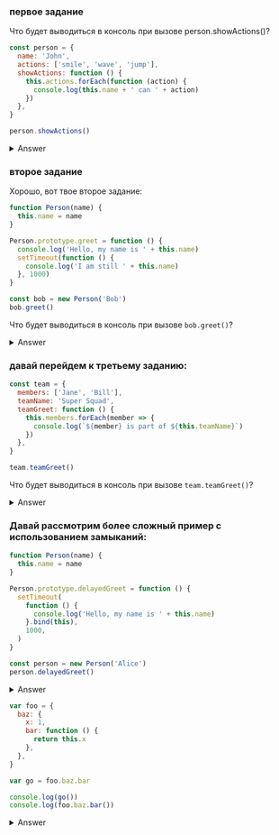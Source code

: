 ### первое задание

Что будет выводиться в консоль при вызове person.showActions()?

```javascript
const person = {
  name: 'John',
  actions: ['smile', 'wave', 'jump'],
  showActions: function () {
    this.actions.forEach(function (action) {
      console.log(this.name + ' can ' + action)
    })
  },
}

person.showActions()
```

<details>
    <summary>Answer</summary>
    <p>
В данном случае, когда функция обратного вызова передается методу `forEach`, контекст `this` внутри функции обратного вызова не наследуется от внешней функции `showActions`. Вместо этого, без явного указания контекста, `this` внутри функции обратного вызова будет указывать на глобальный объект (`window` в браузерах) или будет `undefined` в строгом режиме (`'use strict'`). Поскольку `name` не определен в глобальном объекте (предполагая, что мы не находимся в строгом режиме и не установили глобальную переменную `name`), вывод будет:

```
undefined can smile
undefined can wave
undefined can jump
```

Чтобы `this` внутри функции обратного вызова указывал на объект `person`, можно использовать дополнительные подходы, например, использование стрелочной функции (которая не создает собственный контекст `this` и наследует его из внешней функции) или метод `bind` для явного указания контекста:

### Используя стрелочную функцию:

```javascript
showActions: function() {
  this.actions.forEach((action) => {
    console.log(this.name + ' can ' + action);
  });
}
```

### Используя `bind`:

```javascript
showActions: function() {
  this.actions.forEach(function(action) {
    console.log(this.name + ' can ' + action);
  }.bind(this));
}
```

Оба этих подхода исправят изначальную проблему и обеспечат вывод, который ты ожидаешь:

```
John can smile
John can wave
John can jump
```

</details>

### второе задание

Хорошо, вот твое второе задание:

```javascript
function Person(name) {
  this.name = name
}

Person.prototype.greet = function () {
  console.log('Hello, my name is ' + this.name)
  setTimeout(function () {
    console.log('I am still ' + this.name)
  }, 1000)
}

const bob = new Person('Bob')
bob.greet()
```

Что будет выводиться в консоль при вызове `bob.greet()`?

<details>
<summary>
Answer
</summary>

```csharp
Hello, my name is Bob
```

Это потому, что метод `greet` вызывается на экземпляре `Person`, и `this` в контексте этого метода ссылается на сам экземпляр, позволяя доступ к свойству `name`.

Однако, внутри `setTimeout`, функция обратного вызова теряет контекст `this`, который ссылался на экземпляр `Person`, и вместо этого `this` начинает ссылаться на глобальный объект (в браузерах это `window`). Если мы находимся в строгом режиме (`'use strict'`), `this` будет `undefined`. Так как в большинстве сред выполнения JavaScript по умолчанию `this` внутри функции, вызванной через `setTimeout`, будет указывать на глобальный объект, и если в этом объекте нет свойства `name`, результатом будет:

```csharp
I am still undefined
```

Но это предполагает, что `name` не определено глобально. Если бы в глобальном объекте было определено свойство `name`, то вместо `undefined` могло бы быть выведено это значение. Например, в браузере может быть установлено глобальное свойство `window.name`, и тогда результат мог бы отличаться. Однако, без дополнительного контекста, предполагая стандартные условия, твой ответ в целом верен, за исключением мелкой опечатки:

```csharp
I am still undefined
```

Чтобы `this` внутри `setTimeout` указывал на правильный объект, можно использовать стрелочную функцию (которая не создает собственный контекст `this`, а использует лексический контекст) или метод `bind`:

### С использованием стрелочной функции:

```javascript
Person.prototype.greet = function () {
  console.log('Hello, my name is ' + this.name)
  setTimeout(() => {
    console.log('I am still ' + this.name)
  }, 1000)
}
```

### С использованием `bind`:

```javascript
Person.prototype.greet = function () {
  console.log('Hello, my name is ' + this.name)
  setTimeout(
    function () {
      console.log('I am still ' + this.name)
    }.bind(this),
    1000,
  )
}
```

Оба этих подхода гарантируют, что `this` внутри асинхронного вызова правильно указывает на экземпляр `Person`, и второй `console.log` выведет:

```
I am still Bob
```

</details>

### давай перейдем к третьему заданию:

```javascript
const team = {
  members: ['Jane', 'Bill'],
  teamName: 'Super Squad',
  teamGreet: function () {
    this.members.forEach(member => {
      console.log(`${member} is part of ${this.teamName}`)
    })
  },
}

team.teamGreet()
```

Что будет выводиться в консоль при вызове `team.teamGreet()`?

<details>
<summary>Answer</summary>
При вызове `team.teamGreet()`, в консоль будет выведено:

```csharp
Jane is part of Super Squad
Bill is part of Super Squad
```

Это происходит потому, что стрелочная функция, используемая в `forEach`, не создает собственный контекст `this`, а заимствует его из окружающего лексического контекста, то есть из метода `teamGreet`. В этом случае `this` ссылается на объект `team`, благодаря чему доступны свойства `members` и `teamName` этого объекта.

</details>

### Давай рассмотрим более сложный пример с использованием замыканий:

```javascript
function Person(name) {
  this.name = name
}

Person.prototype.delayedGreet = function () {
  setTimeout(
    function () {
      console.log('Hello, my name is ' + this.name)
    }.bind(this),
    1000,
  )
}

const person = new Person('Alice')
person.delayedGreet()
```

<details>
<summary>Answer</summary>
В этом примере определен конструктор Person, который принимает имя и устанавливает его как свойство экземпляра. Метод delayedGreet добавляется в прототип Person и при его вызове запланирует асинхронное выполнение функции, которая выводит приветствие в консоль.

Ключевой момент здесь — использование .bind(this) для функции, переданной в setTimeout. Метод .bind() создает новую функцию, которая, когда вызывается, имеет свой this установленным в предоставленное значение, в данном случае в текущий экземпляр Person. Это необходимо, потому что без .bind(this), this внутри функции, переданной в setTimeout, будет указывать на глобальный объект (или на undefined в строгом режиме), а не на экземпляр Person, как это предполагалось.

Таким образом, благодаря .bind(this), когда delayedGreet вызывается на экземпляре person, через 1000 мс в консоль будет корректно выведено:

```csharp
Hello, my name is Alice
```

Этот пример демонстрирует, как можно использовать замыкания и this вместе для достижения желаемого поведения в асинхронных операциях, таких как задержки с setTimeout, особенно когда требуется сохранить контекст this из внешней функции.

</details>

```javascript
var foo = {
  baz: {
    x: 1,
    bar: function () {
      return this.x
    },
  },
}

var go = foo.baz.bar

console.log(go())
console.log(foo.baz.bar())
```

<details>
<summary>Answer</summary>

```csharp
undefined
1
```

</details>
